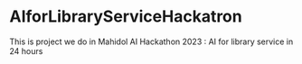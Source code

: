 # AIforLibraryServiceHackatron
This is project we do in Mahidol AI Hackathon 2023 : AI for library service in 24 hours
